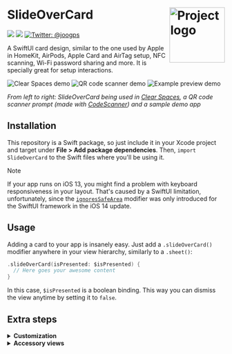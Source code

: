 <h1> SlideOverCard
  <img align="right" alt="Project logo" src="../assets/icon-small.png" width=128px>
</h1>

<p>
    <img src="https://img.shields.io/badge/iOS-13.0+-blue.svg" />
    <img src="https://img.shields.io/badge/-SwiftUI-red.svg" />
    <a href="https://twitter.com/joogps">
        <img src="https://img.shields.io/badge/Contact-@joogps-lightgrey.svg?style=social&logo=twitter" alt="Twitter: @joogps" />
    </a>
</p>

A SwiftUI card design, similar to the one used by Apple in HomeKit, AirPods, Apple Card and AirTag setup, NFC scanning, Wi-Fi password sharing and more. It is specially great for setup interactions.

<p>
    <img alt="Clear Spaces demo" src="../assets/demo-clear-spaces.gif" margin-right=20px>
    <img alt="QR code scanner demo" src="../assets/demo-qr-code.gif">
    <img alt="Example preview demo" src="../assets/demo-example.gif">
</p>

_From left to right: SlideOverCard being used in [Clear Spaces](https://apps.apple.com/us/app/clear-spaces/id1532666619), a QR code scanner prompt (made with [CodeScanner](https://github.com/twostraws/CodeScanner)) and a sample demo app_

## Installation
This repository is a Swift package, so just include it in your Xcode project and target under **File > Add package dependencies**. Then, `import SlideOverCard` to the Swift files where you'll be using it.

> [!NOTE]  
> If your app runs on iOS 13, you might find a problem with keyboard responsiveness in your layout. That's caused by a SwiftUI limitation, unfortunately, since the [`ignoresSafeArea`](https://developer.apple.com/documentation/swiftui/text/ignoressafearea(_:edges:)) modifier was only introduced for the SwiftUI framework in the iOS 14 update.
> 

## Usage
Adding a card to your app is insanely easy. Just add a `.slideOverCard()` modifier anywhere in your view hierarchy, similarly to a `.sheet()`:
```swift
.slideOverCard(isPresented: $isPresented) {
  // Here goes your awesome content
}
```

In this case, `$isPresented` is a boolean binding. This way you can dismiss the view anytime by setting it to `false`.

## Extra steps
<details>
  <summary><b>Customization</b></summary><br>

  The default `.slideOverCard()` modifier will have a transition, drag controls and a dismiss button set by default. You can override this by setting the `dragEnabled`,  `dragToDismiss` and `displayExitButton` boolean parameters:
  ```swift
  
  // This creates a card that can be dragged, but not dismissed by dragging
  .slideOverCard(isPresented: $isPresented, options: [.disableDragToDismiss]) {
  }
  
  // This creates a card that can't be dragged or dismissed by dragging
  .slideOverCard(isPresented: $isPresented, options: [.disableDrag, .disableDragToDismiss]) {
  }
  
  // This creates a card with no dismiss button
  .slideOverCard(isPresented: $isPresented, options: [.hideDismissButton]) {
  }
  ```
  
  If you want to change styling attributes of the card, such as the **corner size**, the **corner style**, the **inner and outer paddings**, the  **dimming opacity** and the **shape fill style**, such as a gradient, just specify a custom `SOCStyle` struct.
  
  ```swift
  .slideOverCard(isPresented: $isPresented, style: SOCStyle(corners: 24.0,
                                                            continuous: false,
                                                            innerPadding: 16.0,
                                                            outerPadding: 4.0,
                                                            dimmingOpacity: 0.1,
                                                            style: .black)) {
  }
  ```
  
  In case you want to execute code when the view is dismissed (either by the exit button or drag controls), you can also set an optional `onDismiss` closure parameter:
  
  ```swift
  // This card will print some text when dismissed
  .slideOverCard(isPresented: $isPresented, onDismiss: {
      print("I was dismissed.")
  }) {
      // Here goes your amazing layout
  }
  ```
  
  Alternatively, you can add the card using a binding to an optional identifiable object. That will automatically animate the card between screen changes.
  ```swift
  // This uses a binding to an optional object in a switch statement
  .slideOverCard(item: $activeCard) { item in
      switch item {
          case .welcomeView:
              WelcomeView()
          case .loginView:
              LoginView()
          default:
              ..........
      }
  }
  ```
</details>

<details>
  <summary><b>Accessory views</b></summary><br>

This package also includes a few accessory views to enhance your card layout. The first one is the `SOCActionButton()` button style, which can be applied to any button to give it a default "primary action" look, based on the app's accent color. The `SOCAlternativeButton()` style will reproduce the same design, but with gray. And `SOCEmptyButton()`  will create a text-only button. You can use them like this:
```swift
Button("Do something") {
  ...
}.buttonStyle(SOCActionButton()) // Use the modifier of your choice
```

There's also the `SOCDismissButton()` view. This view will create the default dismiss button icon used for the card (based on https://github.com/joogps/ExitButton).
</details>
